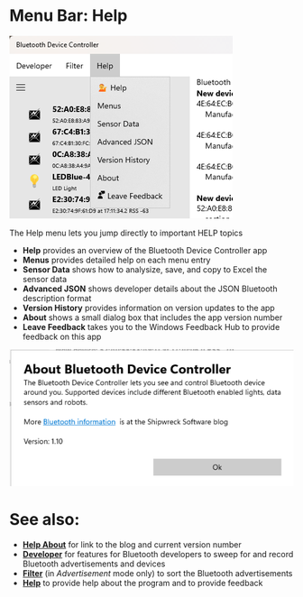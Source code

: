 ﻿# Menu Bar: **Help**

![MenuBar](../ScreenShots/Help_Menu_Help.png)

The Help menu lets you jump directly to important HELP topics

* **Help** provides an overview of the Bluetooth Device Controller app
* **Menus** provides detailed help on each menu entry
* **Sensor Data** shows how to analysize, save, and copy to Excel the sensor data
* **Advanced JSON** shows developer details about the JSON Bluetooth description format
* **Version History** provides information on version updates to the app
* **About** shows a small dialog box that includes the app version number
* **Leave Feedback** takes you to the Windows Feedback Hub to provide feedback on this app


![MenuBar](../ScreenShots/Help_Menu_Help_About.png)

# See also:

* **[Help About](Help_Menu_Help_About.md)** for link to the blog and current version number 
* **[Developer](Help_Menu_Developer.md)** for features for Bluetooth developers to sweep for and record Bluetooth advertisements and devices
* **[Filter](Help_Menu_Filter.md)** (in *Advertisement* mode only) to sort the Bluetooth advertisements 
* **[Help](Help_Menu_Help)** to provide help about the program and to provide feedback

